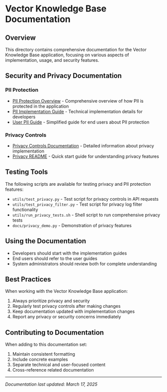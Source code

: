 # Vector Knowledge Base Documentation

## Overview

This directory contains comprehensive documentation for the Vector Knowledge Base application, focusing on various aspects of implementation, usage, and security features.

## Security and Privacy Documentation

### PII Protection
- [PII Protection Overview](pii_protection.md) - Comprehensive overview of how PII is protected in the application
- [PII Implementation Guide](pii_implementation_guide.md) - Technical implementation details for developers
- [User PII Guide](user_pii_guide.md) - Simplified guide for end users about PII protection

### Privacy Controls
- [Privacy Controls Documentation](privacy_controls.md) - Detailed information about privacy implementation
- [Privacy README](README_PRIVACY.md) - Quick start guide for understanding privacy features

## Testing Tools

The following scripts are available for testing privacy and PII protection features:

- `utils/test_privacy.py` - Test script for privacy controls in API requests
- `utils/test_privacy_filter.py` - Test script for privacy log filter functionality
- `utils/run_privacy_tests.sh` - Shell script to run comprehensive privacy tests
- `docs/privacy_demo.py` - Demonstration of privacy features

## Using the Documentation

- Developers should start with the implementation guides
- End users should refer to the user guides
- System administrators should review both for complete understanding

## Best Practices

When working with the Vector Knowledge Base application:

1. Always prioritize privacy and security
2. Regularly test privacy controls after making changes
3. Keep documentation updated with implementation changes
4. Report any privacy or security concerns immediately

## Contributing to Documentation

When adding to this documentation set:

1. Maintain consistent formatting
2. Include concrete examples
3. Separate technical and user-focused content
4. Cross-reference related documentation

---

*Documentation last updated: March 17, 2025*